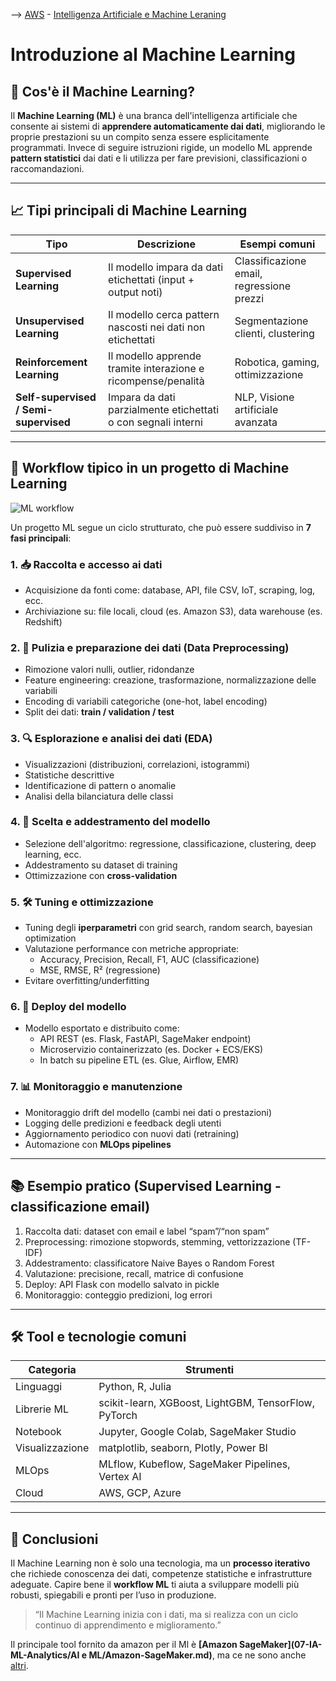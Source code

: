 --> [AWS](/00-Intro/AWS.md)  -  [Intelligenza Artificiale e Machine Leraning](/07-IA-ML-Analytics/Intelligenza-artificiale-Machine-Learning-e-Analytics.md)
# Introduzione al Machine Learning

## 🤖 Cos'è il Machine Learning?

Il **Machine Learning (ML)** è una branca dell'intelligenza artificiale che consente ai sistemi di **apprendere automaticamente dai dati**, migliorando le proprie prestazioni su un compito senza essere esplicitamente programmati. Invece di seguire istruzioni rigide, un modello ML apprende **pattern statistici** dai dati e li utilizza per fare previsioni, classificazioni o raccomandazioni.

---

## 📈 Tipi principali di Machine Learning

| Tipo                  | Descrizione                                                             | Esempi comuni                         |
|-----------------------|-------------------------------------------------------------------------|---------------------------------------|
| **Supervised Learning**   | Il modello impara da dati etichettati (input + output noti)              | Classificazione email, regressione prezzi |
| **Unsupervised Learning** | Il modello cerca pattern nascosti nei dati non etichettati               | Segmentazione clienti, clustering     |
| **Reinforcement Learning** | Il modello apprende tramite interazione e ricompense/penalità             | Robotica, gaming, ottimizzazione      |
| **Self-supervised / Semi-supervised** | Impara da dati parzialmente etichettati o con segnali interni   | NLP, Visione artificiale avanzata     |

---

## 🔁 Workflow tipico in un progetto di Machine Learning

![ML workflow](img/ML-workflow.png)

Un progetto ML segue un ciclo strutturato, che può essere suddiviso in **7 fasi principali**:

### 1. 📥 Raccolta e accesso ai dati

- Acquisizione da fonti come: database, API, file CSV, IoT, scraping, log, ecc.
- Archiviazione su: file locali, cloud (es. Amazon S3), data warehouse (es. Redshift)

### 2. 🧹 Pulizia e preparazione dei dati (Data Preprocessing)

- Rimozione valori nulli, outlier, ridondanze
- Feature engineering: creazione, trasformazione, normalizzazione delle variabili
- Encoding di variabili categoriche (one-hot, label encoding)
- Split dei dati: **train / validation / test**

### 3. 🔍 Esplorazione e analisi dei dati (EDA)

- Visualizzazioni (distribuzioni, correlazioni, istogrammi)
- Statistiche descrittive
- Identificazione di pattern o anomalie
- Analisi della bilanciatura delle classi

### 4. 🧠 Scelta e addestramento del modello

- Selezione dell'algoritmo: regressione, classificazione, clustering, deep learning, ecc.
- Addestramento su dataset di training
- Ottimizzazione con **cross-validation**

### 5. 🛠️ Tuning e ottimizzazione

- Tuning degli **iperparametri** con grid search, random search, bayesian optimization
- Valutazione performance con metriche appropriate:
  - Accuracy, Precision, Recall, F1, AUC (classificazione)
  - MSE, RMSE, R² (regressione)
- Evitare overfitting/underfitting

### 6. 🚀 Deploy del modello

- Modello esportato e distribuito come:
  - API REST (es. Flask, FastAPI, SageMaker endpoint)
  - Microservizio containerizzato (es. Docker + ECS/EKS)
  - In batch su pipeline ETL (es. Glue, Airflow, EMR)

### 7. 📊 Monitoraggio e manutenzione

- Monitoraggio drift del modello (cambi nei dati o prestazioni)
- Logging delle predizioni e feedback degli utenti
- Aggiornamento periodico con nuovi dati (retraining)
- Automazione con **MLOps pipelines**

---

## 📚 Esempio pratico (Supervised Learning - classificazione email)

1. Raccolta dati: dataset con email e label “spam”/“non spam”
2. Preprocessing: rimozione stopwords, stemming, vettorizzazione (TF-IDF)
3. Addestramento: classificatore Naive Bayes o Random Forest
4. Valutazione: precisione, recall, matrice di confusione
5. Deploy: API Flask con modello salvato in pickle
6. Monitoraggio: conteggio predizioni, log errori

---

## 🛠️ Tool e tecnologie comuni

| Categoria             | Strumenti                                          |
|-----------------------|----------------------------------------------------|
| Linguaggi             | Python, R, Julia                                   |
| Librerie ML           | scikit-learn, XGBoost, LightGBM, TensorFlow, PyTorch |
| Notebook              | Jupyter, Google Colab, SageMaker Studio            |
| Visualizzazione       | matplotlib, seaborn, Plotly, Power BI              |
| MLOps                 | MLflow, Kubeflow, SageMaker Pipelines, Vertex AI   |
| Cloud                 | AWS, GCP, Azure                                     |

---

## 📌 Conclusioni

Il Machine Learning non è solo una tecnologia, ma un **processo iterativo** che richiede conoscenza dei dati, competenze statistiche e infrastrutture adeguate. Capire bene il **workflow ML** ti aiuta a sviluppare modelli più robusti, spiegabili e pronti per l’uso in produzione.

> “Il Machine Learning inizia con i dati, ma si realizza con un ciclo continuo di apprendimento e miglioramento.”

Il principale tool fornito da amazon per il Ml è **[Amazon SageMaker](07-IA-ML-Analytics/AI e ML/Amazon-SageMaker.md)**, ma ce ne sono anche [altri](/07-IA-ML-Analytics/Intelligenza-artificiale-Machine-Learning-e-Analytics.md).
